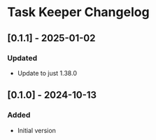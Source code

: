 <!-- Keep a Changelog guide -> https://keepachangelog.com -->

# Task Keeper Changelog

## [0.1.1] - 2025-01-02

### Updated

- Update to just 1.38.0

## [0.1.0] - 2024-10-13

### Added

- Initial version
